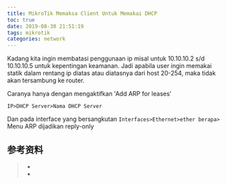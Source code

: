 ```yaml
---
title: MikroTik Memaksa Client Untuk Memakai DHCP
toc: true
date: 2019-08-30 21:51:19
tags: mikrotik
categories: network
---
```


Kadang kita ingin membatasi penggunaan ip misal untuk 10.10.10.2 s/d 10.10.10.5 untuk kepentingan keamanan. Jadi apabila user ingin memakai statik dalam rentang ip diatas atau diatasnya dari host 20-254, maka tidak akan tersambung ke router. 

Caranya hanya dengan mengaktifkan 'Add ARP for leases'  

```
IP>DHCP Server>Nama DHCP Server 
```

Dan pada interface yang bersangkutan ```Interfaces>Ethernet>ether berapa>``` Menu ARP dijadikan reply-only 

## 参考资料
> - []()
> - []()

